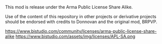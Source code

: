 This mod is release under the Arma Public License Share Alike.

Use of the content of this repository in other projects or derivative projects should be endorsed with credits to Donnovan and the original mod, BRPVP.

https://www.bistudio.com/community/licenses/arma-public-license-share-alike
https://www.bistudio.com/assets/img/licenses/APL-SA.png
